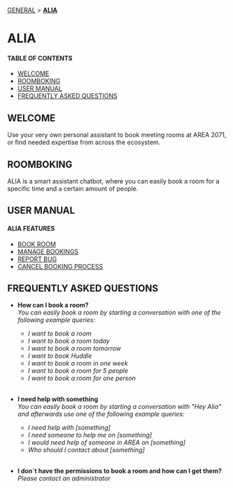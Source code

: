 [GENERAL](GENERAL/README.md) > **[ALIA](ALIA/README.md)**

# ALIA
#### TABLE OF CONTENTS

* [WELCOME](#welcome)
* [ROOMBOKING](#roombooking)
* [USER MANUAL](#user-manual)
* [FREQUENTLY ASKED QUESTIONS](#frequently-asked-questions)

## WELCOME <br>
Use your very own personal assistant to book meeting rooms at AREA 2071, or find needed expertise from across the ecosystem.

## ROOMBOKING <br>

ALIA is a smart assistant chatbot, where you can easily book a room for a specific time and a certain amount of people.


## USER MANUAL <br>

#### ALIA FEATURES

* [BOOK ROOM](bookaroom.md)
* [MANAGE BOOKINGS](managebookings.md)
* [REPORT BUG](reportbug.md)
* [CANCEL BOOKING PROCESS](cancelbookingprocess.md)


## FREQUENTLY ASKED QUESTIONS <br>

* **How can I  book a room?**<br>
    *You can easily book a room by starting a conversation with one of the following example queries:*<br>
    * *I want to book a room*<br>
    * *I want to book a room today*<br>
    * *I want to book a room tomorrow*<br>
    * *I want to book Huddle*<br>
    * *I want to book a room in one week*<br>
    * *I want to book a room for 5 people*<br>
    * *I want to book a room for one person*<br><br>


* **I need help with something**<br>
    *You can easily book a room by starting a conversation with "Hey Alia" and afterwards use one of the following example queries:*<br>
    * *I need help with [something]*<br>
    * *I need someone to help me on [something]*<br>
    * *I would need help of someone in AREA on [something]*<br>
    * *Who should I contact about [something]*<br><br>


* **I don´t have the permissions to book a room and how can I get them?**<br>
    *Please contact an administrator*<br>



